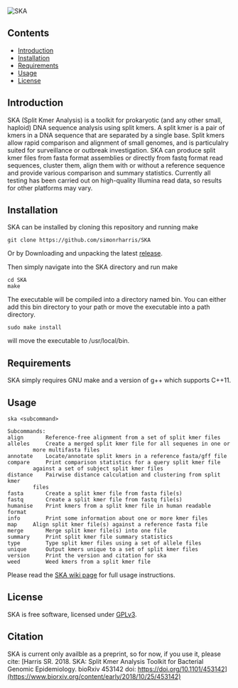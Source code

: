 ![SKA](https://github.com/simonrharris/SKA/blob/master/images/ska.png)

## Contents
* [Introduction](#introduction)
* [Installation](#installation)
* [Requirements](#requirements)
* [Usage](#usage)
* [License](#license)

## Introduction
SKA (Split Kmer Analysis) is a toolkit for prokaryotic (and any other small, haploid) DNA sequence analysis using split kmers. A split kmer is a pair of kmers in a DNA sequence that are separated by a single base. Split kmers allow rapid comparison and alignment of small genomes, and is particulalry suited for surveillance or outbreak investigation. SKA can produce split kmer files from fasta format assemblies or directly from fastq format read sequences, cluster them, align them with or without a reference sequence and provide various comparison and summary statistics. Currently all testing has been carried out on high-quality Illumina read data, so results for other platforms may vary.

## Installation
SKA can be installed by cloning this repository and running make
```
git clone https://github.com/simonrharris/SKA
```
Or by Downloading and unpacking the latest [release](https://github.com/simonrharris/SKA/releases).

Then simply navigate into the SKA directory and run make
```
cd SKA
make
```
The executable will be compiled into a directory named bin. You can either add this bin directory to your path or move the executable into a path directory.
```
sudo make install
```
will move the executable to /usr/local/bin.

## Requirements
SKA simply requires GNU make and a version of g++ which supports C++11.

## Usage
```
ska <subcommand>

Subcommands:
align		Reference-free alignment from a set of split kmer files
alleles		Create a merged split kmer file for all sequenes in one or
		more multifasta files
annotate	Locate/annotate split kmers in a reference fasta/gff file
compare		Print comparison statistics for a query split kmer file
		against a set of subject split kmer files
distance	Pairwise distance calculation and clustering from split kmer
		files
fasta		Create a split kmer file from fasta file(s)
fastq		Create a split kmer file from fastq file(s)
humanise	Print kmers from a split kmer file in human readable format
info		Print some information about one or more kmer files
map		Align split kmer file(s) against a reference fasta file
merge		Merge split kmer file(s) into one file
summary		Print split kmer file summary statistics
type		Type split kmer files using a set of allele files
unique		Output kmers unique to a set of split kmer files
version		Print the version and citation for ska
weed		Weed kmers from a split kmer file
```
Please read the [SKA wiki page](https://github.com/simonrharris/SKA/wiki) for full usage instructions.

## License
SKA is free software, licensed under [GPLv3](https://github.com/simonrharris/SKA/blob/master/LICENSE).

## Citation
SKA is current only availble as a preprint, so for now, if you use it, please cite:
[Harris SR. 2018. SKA: Split Kmer Analysis Toolkit for Bacterial Genomic Epidemiology. bioRxiv 453142 doi: https://doi.org/10.1101/453142](https://www.biorxiv.org/content/early/2018/10/25/453142)
